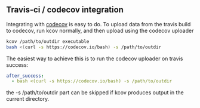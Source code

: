 Travis-ci / codecov integration
---------------------------------
Integrating with [codecov](https://codecov.io) is easy to do. To upload data from the travis build to codecov, run kcov normally, and then upload using the codecov uploader

```sh
kcov /path/to/outdir executable
bash <(curl -s https://codecov.io/bash) -s /path/to/outdir
```

The easiest way to achieve this is to run the codecov uploader on travis success:

```yml
after_success:
  - bash <(curl -s https://codecov.io/bash) -s /path/to/outdir
```

the -s /path/to/outdir part can be skipped if kcov produces output in the current directory.

